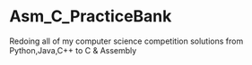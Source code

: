 # Asm_C_PracticeBank
Redoing all of my computer science competition solutions from Python,Java,C++ to C &amp; Assembly
